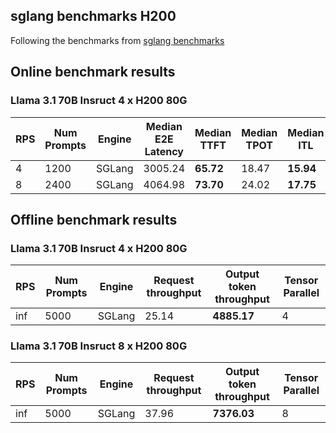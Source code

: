 ## sglang benchmarks H200
Following the benchmarks from [sglang benchmarks](https://github.com/sgl-project/sglang/tree/main/benchmark/benchmark_vllm_060)

## Online benchmark results

### Llama 3.1 70B Insruct 4 x H200 80G

| RPS  | Num Prompts | Engine | Median E2E Latency | Median TTFT | Median TPOT | Median ITL |
|------|-------------|--------|--------------------|-------------|-------------|------------|
| 4    | 1200        | SGLang | 3005.24            | **65.72**   | 18.47       | **15.94**  |
| 8    | 2400        | SGLang | 4064.98            | **73.70**   | 24.02       | **17.75**  |

## Offline benchmark results

### Llama 3.1 70B Insruct 4 x H200 80G

| RPS  | Num Prompts | Engine | Request throughput | Output token throughput |  Tensor Parallel  |
|------|-------------|--------|--------------------|-------------------------|-------------------|
| inf  | 5000        | SGLang | 25.14              | **4885.17**             |4                  |


### Llama 3.1 70B Insruct 8 x H200 80G

| RPS  | Num Prompts | Engine | Request throughput | Output token throughput |  Tensor Parallel  |
|------|-------------|--------|--------------------|-------------------------|-------------------|
| inf  | 5000        | SGLang | 37.96              | **7376.03**             |8                  |
